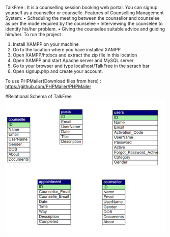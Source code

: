 TalkFree : It is a counselling session booking web portal.
You can signup yourself as a counsellor or counselle.
Features of Counselling Management System:
•	Scheduling the meeting between the counsellor and counselee as per the mode required by the counselee
•	Interviewing the counselee to identify his/her problem.
•	Giving the counselee suitable advice and guiding him/her.
To run the project :
1. Install XAMPP on your machine 
2. Go to the location where you have installed XAMPP 
3. Open XAMPP/htdocs and extract the zip file in this location
4. Open XAMPP and start Apache server and MySQL server
5. Go to your browser and type localhost/TalkFree in the serach bar
6. Open signup.php and create your account.

To use PHPMailer(Download files from here) :
https://github.com/PHPMailer/PHPMailer

#Relational Schema of TalkFree
![Relational Schema](Relational_Schema.png)
